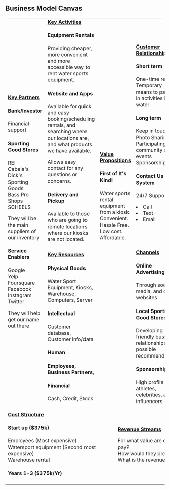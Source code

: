 ## Business Model Canvas

<table>
  <tr>
    <td rowspan="2">
      <b><a href="Key_Partners.md">Key Partners</a></b>
      <h4>  Bank/Investor  </h4>
        <p>Financial support<br>
      <h4>  Sporting Good Stores  </h4>
        <p>REI<br>
        Cabela's</br>
        Dick's Sporting Goods</br>
        Bass Pro Shops</br>
        SCHEELS</br>
          <p>They will be the main suppliers of our inventory</p>
      <h4>  Service Enablers  </h4>
        Google</br>
        Yelp</br>
        Foursquare</br>
        Facebook</br>
        Instagram</br>
        Twitter</br>
          <p>They will help get our name out there</p>
    </td>
    <td>
      <b><a href="Key_Activities.md">Key Activities</a></b>
      <h4>Equipment Rentals</h4>
      <p>Providing cheaper, more convenient and more accessible way to rent water sports equipment.<br>
      <h4>Website and Apps</h4>
      <p>Available for quick and easy booking/scheduling rentals, and searching where our locations are, and what products we have available.<br> 
      <p>Allows easy contact for any questions or concerns.<br>
      <h4>Delivery and Pickup</h4>
      <p>Available to those who are going to remote locations where our kiosks are not located.<br>
    </td>
    <td rowspan="2" colspan="2">
      <b><a href="Value_Propositions.md">Value Propositions</a></b>
      <h4>First of It's Kind!</h4>
      Water sports rental equipment from a kiosk.<br>
      Convenient.<br>
      Hassle Free.<br>
      Low cost. Affordable.<br></p>
      <br><br><br><br><br>
    </td>
    <td>
      <b><a href="Customer_Relationships.md">Customer Relationships</a></b>
      <h4>Short term</h4>
       <p>One-time rentals</br>
       Temporary means to partake in activities in the water</br>
      <h4>Long term</h4>
        Keep in touch<br> 
        Photo Sharing<br>
        Participating in community sport events<br>
        Sponsorship<br>
      <h4>Contact Us System</h4>
        <p> 24/7 Support <br>
          <li>Call</li>
          <li>Text</li>
          <li>Email</li>
    </td>
    <td rowspan="2">
      <b><a href="Customer_Segments.md">Customer Segments</a></b>
      <h4>For Anyone</h4>
      <p>Small/Niche community<br>
      Ages 18 and older<br>
      Active<br>
      Outdoorsy<br>
      Customers looking for water sport equipment<br>
    </td>
  </tr>
  <tr>
    <td>
      <b><a href="Key_Resources.md">Key Resources</a></b>
      <h4>Physical Goods</h4>
        <p>Water Sport Equipment, Kiosks, Warehouse, Computers, Server<br>
      <h4>Intellectual</h4>
        <p>Customer database, Customer info/data<br>
      <h4>Human<h4>
       <p>Employees, Business Partners, 
      <h4>Financial</h4>
       <p>Cash, Credit, Stock<br>
   </td>
    <td>
      <b><a href="Channels.md">Channels</a></b>
      <h4>Online Advertising</h4>
      <p>Through social media, and other websites<br>
      <h4>Local Sporting Good Stores</h4>
      <p> Developing friendly business relationships for possible recommendations</p>
      <h4>Sponsorship</h4>
      <p>High profile athletes, celebrities, and influencers<br>
    </td>
  </tr>
  <tr>
    <td colspan="3">
      <b><a href="Financial_Plan.md">Cost Structure</a></b>
      <h4>Start up ($375k)</h4>
      <p>Employees (Most expensive)<br>
      Watersport equipment (Second most expensive)<br>
      Warehouse rental<br>
      <h4>Years 1-3 ($375k/Yr)</h4>
      
</td>
    <td colspan="3">
      <b><a href="Financial_Plan.md">Revenue Streams</a></b>
      <p>For what value are customers willing to pay? <br>
      How would they prefer to pay? <br>
      What is the revenue structure?</p>
    </td>
  </tr>
</table>
